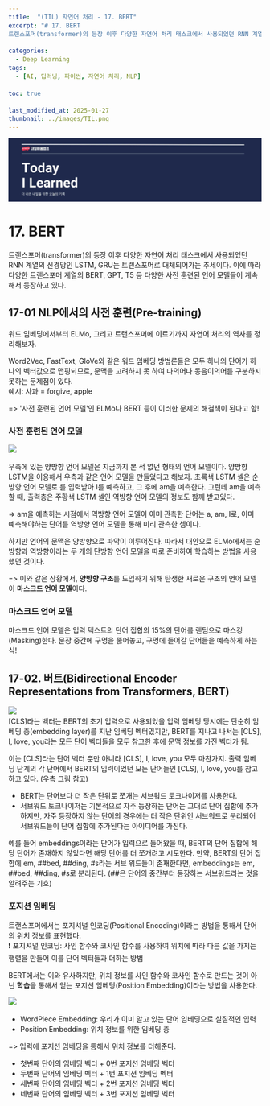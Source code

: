 ```yaml
---
title:  "(TIL) 자연어 처리 - 17. BERT"
excerpt: "# 17. BERT
트랜스포머(transformer)의 등장 이후 다양한 자연어 처리 태스크에서 사용되었던 RNN 계열의 신경망인 LSTM, GRU는 트랜스포머로 대체되어가는 추세이다. "

categories:
  - Deep Learning
tags:
  - [AI, 딥러닝, 파이썬, 자연어 처리, NLP]

toc: true

last_modified_at: 2025-01-27
thumbnail: ../images/TIL.png
---
```

![](/images/../images/TIL.png)

# 17. BERT
트랜스포머(transformer)의 등장 이후 다양한 자연어 처리 태스크에서 사용되었던 RNN 계열의 신경망인 LSTM, GRU는 트랜스포머로 대체되어가는 추세이다. 이에 따라 다양한 트랜스포머 계열의 BERT, GPT, T5 등 다양한 사전 훈련된 언어 모델들이 계속해서 등장하고 있다.

## 17-01 NLP에서의 사전 훈련(Pre-training)

워드 임베딩에서부터 ELMo, 그리고 트랜스포머에 이르기까지 자연어 처리의 역사를 정리해보자.

Word2Vec, FastText, GloVe와 같은 워드 임베딩 방법론들은 모두 하나의 단어가 하나의 벡터값으로 맵핑되므로, 문맥을 고려하지 못 하여 다의어나 동음이의어를 구분하지 못하는 문제점이 있다.       
예시: 사과 = forgive, apple

=> '사전 훈련된 언어 모델'인 ELMo나 BERT 등이 이러한 문제의 해결책이 된다고 함!

### 사전 훈련된 언어 모델

![](https://wikidocs.net/images/page/108730/image4.PNG)

우측에 있는 양방향 언어 모델은 지금까지 본 적 없던 형태의 언어 모델이다. 
양방향 LSTM을 이용해서 우측과 같은 언어 모델을 만들었다고 해보자. 초록색 LSTM 셀은 순방향 언어 모델로 <sos>를 입력받아 I를 예측하고, 그 후에 am을 예측한다. 그런데 am을 예측할 때, 출력층은 주황색 LSTM 셀인 역방향 언어 모델의 정보도 함께 받고있다.

=> am을 예측하는 시점에서 역방향 언어 모델이 이미 관측한 단어는 a, am, I로, 이미 예측해야하는 단어를 역방향 언어 모델을 통해 미리 관측한 셈이다.

하지만 언어의 문맥은 양방향으로 파악이 이루어진다. 따라서 대안으로 ELMo에서는 순방향과 역방향이라는 두 개의 단방향 언어 모델을 따로 준비하여 학습하는 방법을 사용했던 것이다.

=> 이와 같은 상황에서, **양방향 구조**를 도입하기 위해 탄생한 새로운 구조의 언어 모델이 **마스크드 언어 모델**이다.

### 마스크드 언어 모델
마스크드 언어 모델은 입력 텍스트의 단어 집합의 15%의 단어를 랜덤으로 마스킹(Masking)한다. 문장 중간에 구멍을 뚫어놓고, 구멍에 들어갈 단어들을 예측하게 하는 식!

## 17-02. 버트(Bidirectional Encoder Representations from Transformers, BERT)
![](https://wikidocs.net/images/page/115055/%EA%B7%B8%EB%A6%BC2.PNG)        
[CLS]라는 벡터는 BERT의 초기 입력으로 사용되었을 입력 임베딩 당시에는 단순히 임베딩 층(embedding layer)를 지난 임베딩 벡터였지만, BERT를 지나고 나서는 [CLS], I, love, you라는 모든 단어 벡터들을 모두 참고한 후에 문맥 정보를 가진 벡터가 됨.

이는 [CLS]라는 단어 벡터 뿐만 아니라 [CLS], I, love, you 모두 마찬가지. 출력 임베딩 단계의 각 단어에서 BERT의 입력이었던 모든 단어들인 [CLS], I, love, you를 참고하고 있다. (우측 그림 참고)

- BERT는 단어보다 더 작은 단위로 쪼개는 서브워드 토크나이저를 사용한다.
- 서브워드 토크나이저는 기본적으로 자주 등장하는 단어는 그대로 단어 집합에 추가하지만, 자주 등장하지 않는 단어의 경우에는 더 작은 단위인 서브워드로 분리되어 서브워드들이 단어 집합에 추가된다는 아이디어를 가진다.

예를 들어 embeddings이라는 단어가 입력으로 들어왔을 때, BERT의 단어 집합에 해당 단어가 존재하지 않았다면 해당 단어를 더 쪼개려고 시도한다. 만약, BERT의 단어 집합에 em, ##bed, ##ding, #s라는 서브 워드들이 존재한다면, embeddings는 em, ##bed, ##ding, #s로 분리된다. (##은 단어의 중간부터 등장하는 서브워드라는 것을 알려주는 기호)

### 포지션 임베딩
트랜스포머에서는 포지셔널 인코딩(Positional Encoding)이라는 방법을 통해서 단어의 위치 정보를 표현했다.      
❗ 포지셔널 인코딩: 사인 함수와 코사인 함수를 사용하여 위치에 따라 다른 값을 가지는 행렬을 만들어 이를 단어 벡터들과 더하는 방법       

BERT에서는 이와 유사하지만, 위치 정보를 사인 함수와 코사인 함수로 만드는 것이 아닌 **학습**을 통해서 얻는 포지션 임베딩(Position Embedding)이라는 방법을 사용한다.

![](https://wikidocs.net/images/page/115055/%EA%B7%B8%EB%A6%BC5.PNG)

- WordPiece Embedding: 우리가 이미 알고 있는 단어 임베딩으로 실질적인 입력
- Position Embedding: 위치 정보를 위한 임베딩 층

=> 입력에 포지션 임베딩을 통해서 위치 정보를 더해준다.      
- 첫번째 단어의 임베딩 벡터 + 0번 포지션 임베딩 벡터
- 두번째 단어의 임베딩 벡터 + 1번 포지션 임베딩 벡터
- 세번째 단어의 임베딩 벡터 + 2번 포지션 임베딩 벡터
- 네번째 단어의 임베딩 벡터 + 3번 포지션 임베딩 벡터